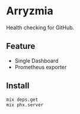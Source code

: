 # Arryzmia

Health checking for GitHub.

## Feature

- Single Dashboard
- Prometheus exporter

## Install

```shell
mix deps.get
mix phx.server
```
